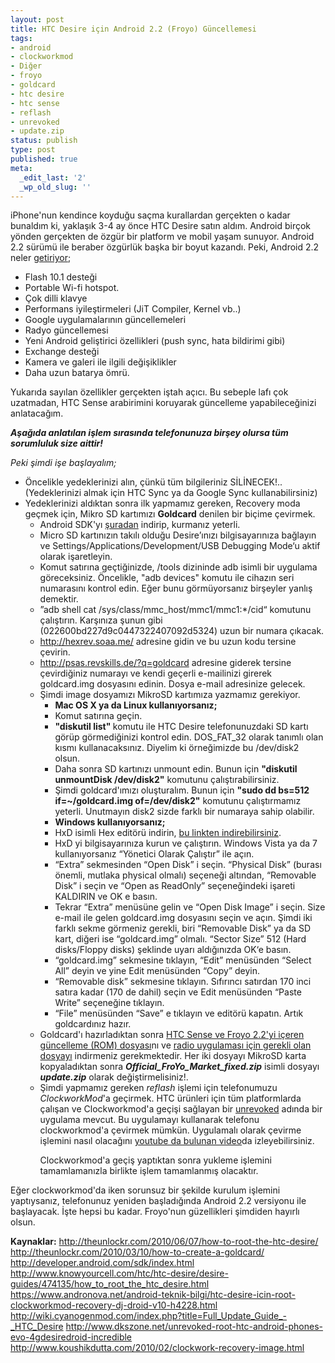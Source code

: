 ```yaml
---
layout: post
title: HTC Desire için Android 2.2 (Froyo) Güncellemesi
tags:
- android
- clockworkmod
- Diğer
- froyo
- goldcard
- htc desire
- htc sense
- reflash
- unrevoked
- update.zip
status: publish
type: post
published: true
meta:
  _edit_last: '2'
  _wp_old_slug: ''
---
```

iPhone'nun kendince koyduğu saçma kurallardan gerçekten o kadar bunaldım ki, yaklaşık 3-4 ay önce HTC Desire satın aldım. Android birçok yönden gerçekten de özgür bir platform ve mobil yaşam sunuyor. Android 2.2 sürümü ile beraber özgürlük başka bir boyut kazandı. Peki, Android 2.2 neler <a href="http://developer.android.com/sdk/android-2.2-highlights.html">getiriyor</a>;
<ul>
	<li>Flash 10.1 desteği</li>
	<li>Portable Wi-fi hotspot.</li>
	<li>Çok dilli klavye</li>
	<li>Performans iyileştirmeleri (JiT Compiler, Kernel vb..)</li>
	<li>Google uygulamalarının güncellemeleri</li>
	<li>Radyo güncellemesi</li>
	<li>Yeni Android geliştirici özellikleri (push sync, hata bildirimi gibi)</li>
	<li>Exchange desteği</li>
	<li>Kamera ve galeri ile ilgili değişiklikler</li>
	<li>Daha uzun batarya ömrü.</li>
</ul>
Yukarıda sayılan özellikler gerçekten iştah açıcı. Bu sebeple lafı çok uzatmadan, HTC Sense arabirimini koruyarak güncelleme yapabileceğinizi anlatacağım.

<em><strong>Aşağıda anlatılan işlem sırasında telefonunuza birşey olursa tüm sorumluluk size aittir!</strong></em>

<em>Peki şimdi işe başlayalım;</em>
<ul>
	<li>Öncelikle yedeklerinizi alın, çünkü tüm bilgileriniz SİLİNECEK!.. (Yedeklerinizi almak için HTC Sync ya da Google Sync kullanabilirsiniz)</li>
	<li>Yedeklerinizi aldıktan sonra ilk yapmamız gereken, Recovery moda geçmek için, Mikro SD kartımızı <strong>Goldcard</strong> denilen bir biçime çevirmek.
<ul>
	<li>Android SDK'yı <a href="http://developer.android.com/sdk/index.html">şuradan</a> indirip, kurmanız yeterli.</li>
	<li>Micro SD kartınızın takılı olduğu Desire’ınızı bilgisayarınıza bağlayın ve Settings/Applications/Development/USB Debugging Mode‘u aktif olarak işaretleyin.</li>
	<li>Komut satırına geçtiğinizde, /tools dizininde adb isimli bir uygulama göreceksiniz. Öncelikle, "adb devices" komutu ile cihazın seri numarasını kontrol edin. Eğer bunu görmüyorsanız birşeyler yanlış demektir.</li>
	<li>”adb shell cat /sys/class/mmc_host/mmc1/mmc1:*/cid“ komutunu çalıştırın. Karşınıza şunun gibi (022600bd227d9c0447322407092d5324) uzun bir numara çıkacak.</li>
	<li><a href="http://hexrev.soaa.me/">http://hexrev.soaa.me/</a> adresine gidin ve bu uzun kodu tersine çevirin.</li>
	<li><a href="http://psas.revskills.de/?q=goldcard">http://psas.revskills.de/?q=goldcard</a> adresine giderek tersine çevirdiğiniz numarayı ve kendi geçerli e-mailinizi girerek goldcard.img dosyasını edinin. Dosya e-mail adresinize gelecek.</li>
	<li>Şimdi image dosyamızı MikroSD kartımıza yazmamız gerekiyor.
<ul>
	<li><strong>Mac OS X ya da Linux kullanıyorsanız;</strong></li>
	<li>Komut satırına geçin.</li>
	<li><strong>"diskutil list" </strong>komutu ile HTC Desire telefonunuzdaki SD kartı görüp görmediğinizi kontrol edin. DOS_FAT_32 olarak tanımlı olan kısmı kullanacaksınız. Diyelim ki örneğimizde bu /dev/disk2 olsun.</li>
	<li>Daha sonra SD kartınızı unmount edin. Bunun için <strong>"diskutil unmountDisk /dev/disk2"</strong> komutunu çalıştırabilirsiniz.</li>
	<li>Şimdi goldcard'ımızı oluşturalım. Bunun için <strong>"sudo dd bs=512 if=~/goldcard.img of=/dev/disk2"</strong> komutunu çalıştırmamız yeterli. Unutmayın disk2 sizde farklı bir numaraya sahip olabilir.</li>
</ul>
<ul>
	<li><strong>Windows kullanıyorsanız;</strong></li>
	<li>HxD isimli Hex editörü indirin, <a href="http://download.cnet.com/3001-20_4-10891068.html?spi=de6596f3025d2a1f103d2e6f7728b7be">bu linkten indirebilirsiniz</a>.</li>
	<li>HxD yi bilgisayarınıza kurun ve çalıştırın. Windows Vista ya da 7 kullanıyorsanız “Yönetici Olarak Çalıştır” ile açın.</li>
	<li>“Extra” sekmesinden “Open Disk” i seçin. “Physical Disk” (burası önemli, mutlaka physical olmalı) seçeneği altından, “Removable Disk” i seçin ve “Open as ReadOnly” seçeneğindeki işareti KALDIRIN ve OK e basın.</li>
	<li>Tekrar “Extra” menüsüne gelin ve “Open Disk Image” i seçin. Size e-mail ile gelen goldcard.img dosyasını seçin ve açın. Şimdi iki farklı sekme görmeniz gerekli, biri “Removable Disk” ya da SD kart, diğeri ise “goldcard.img” olmalı. “Sector Size” 512 (Hard disks/Floppy disks) şeklinde uyarı aldığınızda OK‘e basın.</li>
	<li>“goldcard.img” sekmesine tıklayın, “Edit” menüsünden “Select All” deyin ve yine Edit menüsünden “Copy” deyin.</li>
	<li>“Removable disk” sekmesine tıklayın. Sıfırıncı satırdan 170 inci satıra kadar (170 de dahil) seçin ve Edit menüsünden “Paste Write” seçeneğine tıklayın.</li>
	<li>“File” menüsünden “Save” e tıklayın ve editörü kapatın. Artık goldcardınız hazır.</li>
</ul>
</li>
	<li> Goldcard'ı hazırladıktan sonra <a href="http://www.megaupload.com/?d=WUPI07UO">HTC Sense ve Froyo 2.2'yi içeren güncelleme (ROM) dosyası</a>nı ve <a href="http://android.adamg.co.uk/bravo/radio/32.43.00.32U_5.09.00.20.zip">radio uygulaması için gerekli olan dosyayı</a> indirmeniz gerekmektedir. Her iki dosyayı MikroSD karta kopyaladıktan sonra <em><strong>Official_FroYo_Market_fixed.zip</strong></em> isimli dosyayı <em><strong>update.zip</strong></em> olarak değiştirmelisiniz!.</li>
	<li>Şimdi yapmamız gereken <em>reflash</em> işlemi için telefonumuzu <em>ClockworkMod</em>'a geçirmek.
HTC ürünleri için tüm platformlarda çalışan ve Clockworkmod'a geçişi sağlayan bir <a href="http://unrevoked.com/">unrevoked</a> adında bir uygulama mevcut. Bu uygulamayı kullanarak telefonu clockworkmod'a çevirmek mümkün. Uygulamalı olarak çevirme işlemini nasıl olacağını <a href="http://www.youtube.com/watch?v=KkaQe-uim5k&amp;feature=player_embedded#!">youtube da bulunan video</a>da izleyebilirsiniz.

Clockworkmod'a geçiş yaptıktan sonra yukleme işlemini tamamlamanızla birlikte işlem tamamlanmış olacaktır.</li>
</ul>
</li>
</ul>

Eğer clockworkmod'da iken sorunsuz bir şekilde kurulum işlemini yaptıysanız, telefonunuz yeniden başladığında Android 2.2 versiyonu ile başlayacak. İşte hepsi bu kadar. Froyo'nun güzellikleri şimdiden hayırlı olsun.

<strong>Kaynaklar:</strong>
<a href="http://theunlockr.com/2010/06/07/how-to-root-the-htc-desire/">http://theunlockr.com/2010/06/07/how-to-root-the-htc-desire/</a>
<a href="http://theunlockr.com/2010/03/10/how-to-create-a-goldcard/">http://theunlockr.com/2010/03/10/how-to-create-a-goldcard/</a>
<a href="http://developer.android.com/sdk/index.html">http://developer.android.com/sdk/index.html</a>
<a href="http://www.knowyourcell.com/htc/htc-desire/desire-guides/474135/how_to_root_the_htc_desire.html">http://www.knowyourcell.com/htc/htc-desire/desire-guides/474135/how_to_root_the_htc_desire.html</a>
<a href="https://www.andronova.net/android-teknik-bilgi/htc-desire-icin-root-clockworkmod-recovery-dj-droid-v10-h4228.html">https://www.andronova.net/android-teknik-bilgi/htc-desire-icin-root-clockworkmod-recovery-dj-droid-v10-h4228.html</a>
<a href="http://wiki.cyanogenmod.com/index.php?title=Full_Update_Guide_-_HTC_Desire">http://wiki.cyanogenmod.com/index.php?title=Full_Update_Guide_-_HTC_Desire</a>
<a href="http://www.dkszone.net/unrevoked-root-htc-android-phones-evo-4gdesiredroid-incredible">http://www.dkszone.net/unrevoked-root-htc-android-phones-evo-4gdesiredroid-incredible</a>
<a href="http://www.koushikdutta.com/2010/02/clockwork-recovery-image.html">http://www.koushikdutta.com/2010/02/clockwork-recovery-image.html</a>
